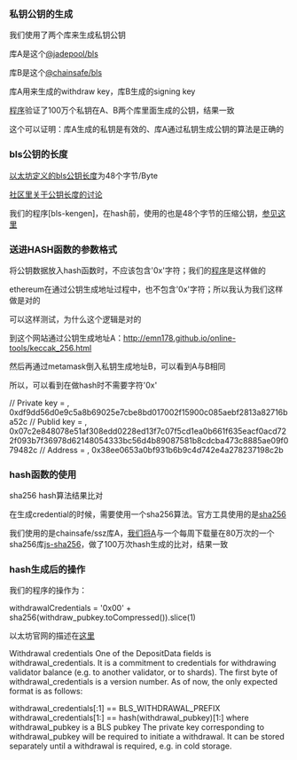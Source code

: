 ### 私钥公钥的生成

我们使用了两个库来生成私钥公钥

库A是这个[@jadepool/bls](https://www.npmjs.com/package/@jadepool/bls)

库B是这个[@chainsafe/bls](https://github.com/alexxuyang/lodestar/blob/c156aa1b170bc9437e063350255da056b5abc887/packages/lodestar-cli/src/depositContract/depositData.ts#L5)

库A用来生成的withdraw key，库B生成的signing key

[程序](01-priv-key/main.js)验证了100万个私钥在A、B两个库里面生成的公钥，结果一致

这个可以证明：库A生成的私钥是有效的、库A通过私钥生成公钥的算法是正确的


### bls公钥的长度

[以太坊定义的bls公钥长度](https://github.com/ethereum/consensus-specs/blob/7a5cdc2a9df9a19c3abe47d88a8b7587a9f109d3/specs/core/0_beacon-chain.md#custom-types)为48个字节/Byte

[社区里关于公钥长度的讨论](https://ethresear.ch/t/bls12-381-keys-and-signatures-sizes/6152/3)

我们的程序[bls-kengen]，在hash前，使用的也是48个字节的压缩公钥，[参见这里](01-priv-key/100.out.txt#L4)


### 送进HASH函数的参数格式

将公钥数据放入hash函数时，不应该包含'0x'字符；我们的[程序](https://github.com/alexxuyang/bls-keys-verify/blob/c78c4e3f04876be29826769e5c958d1cced49588/03-compressed-pub-key/main.js#L22)是这样做的

ethereum在通过公钥生成地址过程中，也不包含'0x'字符；所以我认为我们这样做是对的

可以这样测试，为什么这个逻辑是对的

到这个网站通过公钥生成地址A：http://emn178.github.io/online-tools/keccak_256.html

然后再通过metamask倒入私钥生成地址B，可以看到A与B相同

所以，可以看到在做hash时不需要字符'0x'

// Private key = , 0xdf9dd56d0e9c5a8b69025e7cbe8bd017002f15900c085aebf2813a82716ba52c
// Publid key = , 0x07c2e848078e51af308edd0228ed13f7c07f5cd1ea0b661f635eacf0acd722f093b7f36978d62148054333bc56d4b89087581b8cdcba473c8885ae09f079482c
// Address = , 0x38ee0653a0bf931b6b9c4d742e4a278237198c2b


### hash函数的使用

sha256 hash算法结果比对

在生成credential的时候，需要使用一个sha256算法。官方工具使用的是[sha256](https://github.com/ethereum/staking-deposit-cli/blob/70cadd61eeac1807e8bf64021e8c3003a58e29fd/staking_deposit/utils/validation.py#L65)

我们使用的是chainsafe/ssz库A，[我们将A]([程序](02-sha256-hash/main.js))与一个每周下载量在80万次的一个sha256库[js-sha256](https://www.npmjs.com/package/js-sha256)，做了100万次hash生成的比对，结果一致


### hash生成后的操作

我们的程序的操作为：

withdrawalCredentials = '0x00' + sha256(withdraw_pubkey.toCompressed()).slice(1)

以太坊官网的描述在[这里](https://github.com/ethereum/consensus-specs/blob/7a5cdc2a9d/specs/core/0_deposit-contract.md#withdrawal-credentials)

Withdrawal credentials
One of the DepositData fields is withdrawal_credentials. It is a commitment to credentials for withdrawing validator balance (e.g. to another validator, or to shards). The first byte of withdrawal_credentials is a version number. As of now, the only expected format is as follows:

withdrawal_credentials[:1] == BLS_WITHDRAWAL_PREFIX
withdrawal_credentials[1:] == hash(withdrawal_pubkey)[1:] where withdrawal_pubkey is a BLS pubkey
The private key corresponding to withdrawal_pubkey will be required to initiate a withdrawal. It can be stored separately until a withdrawal is required, e.g. in cold storage.
